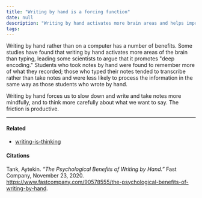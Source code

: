 ```yaml
---
title: "Writing by hand is a forcing function"
date: null
description: "Writing by hand activates more brain areas and helps improve memory and understanding compared to typing, making note-taking more mindful and effective for learning."
tags:
---
```


Writing by hand rather than on a computer has a number of benefits. Some studies have found that writing by hand activates more areas of the brain than typing, leading some scientists to argue that it promotes "deep encoding." Students who took notes by hand were found to remember more of what they recorded; those who typed their notes tended to transcribe rather than take notes and were less likely to process the information in the same way as those students who wrote by hand.

Writing by hand forces us to slow down and write and take notes more mindfully, and to think more carefully about what we want to say. The friction is productive.

---

#### Related

- [writing-is-thinking]()

#### Citations

Tank, Aytekin. _“The Psychological Benefits of Writing by Hand.”_ Fast Company, November 23, 2020. https://www.fastcompany.com/90578555/the-psychological-benefits-of-writing-by-hand.

